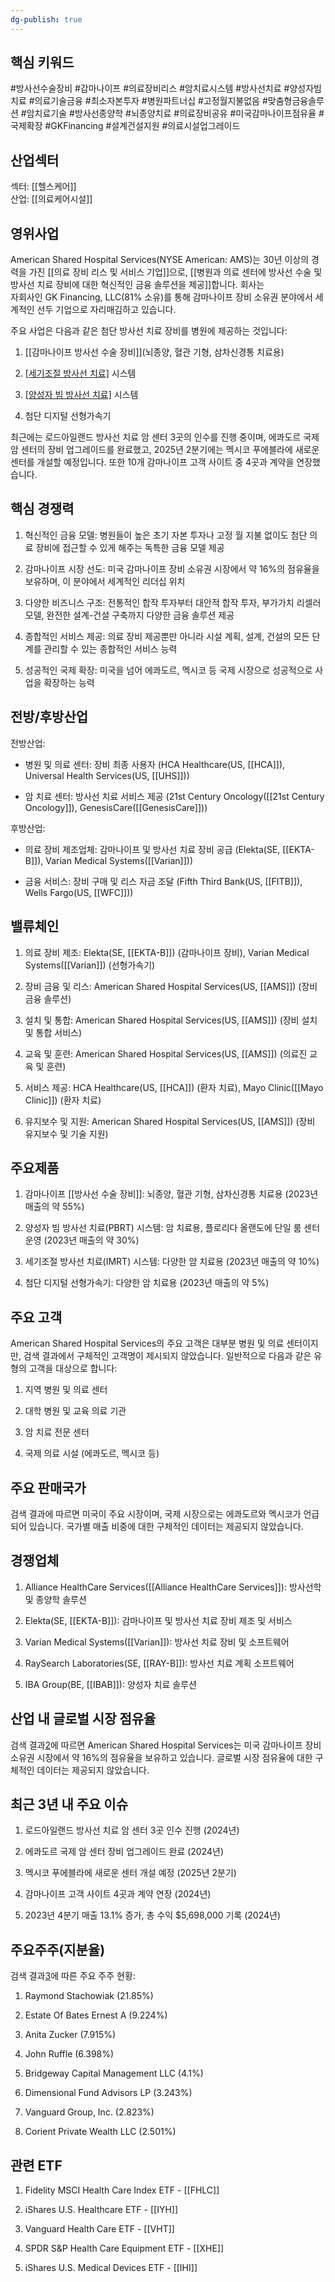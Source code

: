 ```yaml
---
dg-publish: true
---
```

## 핵심 키워드

#방사선수술장비 #감마나이프 #의료장비리스 #암치료시스템 #방사선치료 #양성자빔치료 #의료기술금융 #최소자본투자 #병원파트너십 #고정월지불없음 #맞춤형금융솔루션 #암치료기술 #방사선종양학 #뇌종양치료 #의료장비공유 #미국감마나이프점유율 #국제확장 #GKFinancing #설계건설지원 #의료시설업그레이드

## 산업섹터

섹터: [[헬스케어]]  
산업: [[의료케어시설]]

## 영위사업

American Shared Hospital Services(NYSE American: AMS)는 30년 이상의 경력을 가진 [[의료 장비 리스 및 서비스 기업]]으로, [[병원과 의료 센터에 방사선 수술 및 방사선 치료 장비에 대한 혁신적인 금융 솔루션을 제공]]합니다. 회사는  
자회사인 GK Financing, LLC(81% 소유)를 통해 감마나이프 장비 소유권 분야에서 세계적인 선두 기업으로 자리매김하고 있습니다.

주요 사업은 다음과 같은 첨단 방사선 치료 장비를 병원에 제공하는 것입니다:

1. [[감마나이프 방사선 수술 장비]](뇌종양, 혈관 기형, 삼차신경통 치료용)
    
2. [[세기조절 방사선 치료]](IMRT) 시스템
    
3. [[양성자 빔 방사선 치료]](PBRT) 시스템
    
4. 첨단 디지털 선형가속기
    

최근에는 로드아일랜드 방사선 치료 암 센터 3곳의 인수를 진행 중이며, 에콰도르 국제 암 센터의 장비 업그레이드를 완료했고, 2025년 2분기에는 멕시코 푸에블라에 새로운 센터를 개설할 예정입니다. 또한 10개 감마나이프 고객 사이트 중 4곳과 계약을 연장했습니다.

## 핵심 경쟁력

1. 혁신적인 금융 모델: 병원들이 높은 초기 자본 투자나 고정 월 지불 없이도 첨단 의료 장비에 접근할 수 있게 해주는 독특한 금융 모델 제공
    
2. 감마나이프 시장 선도: 미국 감마나이프 장비 소유권 시장에서 약 16%의 점유율을 보유하며, 이 분야에서 세계적인 리더십 위치
    
3. 다양한 비즈니스 구조: 전통적인 합작 투자부터 대안적 합작 투자, 부가가치 리셀러 모델, 완전한 설계-건설 구축까지 다양한 금융 솔루션 제공
    
4. 종합적인 서비스 제공: 의료 장비 제공뿐만 아니라 시설 계획, 설계, 건설의 모든 단계를 관리할 수 있는 종합적인 서비스 능력
    
5. 성공적인 국제 확장: 미국을 넘어 에콰도르, 멕시코 등 국제 시장으로 성공적으로 사업을 확장하는 능력
    

## 전방/후방산업

전방산업:

- 병원 및 의료 센터: 장비 최종 사용자 (HCA Healthcare(US, [[HCA]]), Universal Health Services(US, [[UHS]]))
    
- 암 치료 센터: 방사선 치료 서비스 제공 (21st Century Oncology([[21st Century Oncology]]), GenesisCare([[GenesisCare]]))
    

후방산업:

- 의료 장비 제조업체: 감마나이프 및 방사선 치료 장비 공급 (Elekta(SE, [[EKTA-B]]), Varian Medical Systems([[Varian]]))
    
- 금융 서비스: 장비 구매 및 리스 자금 조달 (Fifth Third Bank(US, [[FITB]]), Wells Fargo(US, [[WFC]]))
    

## 밸류체인

1. 의료 장비 제조: Elekta(SE, [[EKTA-B]]) (감마나이프 장비), Varian Medical Systems([[Varian]]) (선형가속기)
    
2. 장비 금융 및 리스: American Shared Hospital Services(US, [[AMS]]) (장비 금융 솔루션)
    
3. 설치 및 통합: American Shared Hospital Services(US, [[AMS]]) (장비 설치 및 통합 서비스)
    
4. 교육 및 훈련: American Shared Hospital Services(US, [[AMS]]) (의료진 교육 및 훈련)
    
5. 서비스 제공: HCA Healthcare(US, [[HCA]]) (환자 치료), Mayo Clinic([[Mayo Clinic]]) (환자 치료)
    
6. 유지보수 및 지원: American Shared Hospital Services(US, [[AMS]]) (장비 유지보수 및 기술 지원)
    

## 주요제품

1. 감마나이프 [[방사선 수술 장비]]: 뇌종양, 혈관 기형, 삼차신경통 치료용 (2023년 매출의 약 55%)
    
2. 양성자 빔 방사선 치료(PBRT) 시스템: 암 치료용, 플로리다 올랜도에 단일 룸 센터 운영 (2023년 매출의 약 30%)
    
3. 세기조절 방사선 치료(IMRT) 시스템: 다양한 암 치료용 (2023년 매출의 약 10%)
    
4. 첨단 디지털 선형가속기: 다양한 암 치료용 (2023년 매출의 약 5%)
    

## 주요 고객

American Shared Hospital Services의 주요 고객은 대부분 병원 및 의료 센터이지만, 검색 결과에서 구체적인 고객명이 제시되지 않았습니다. 일반적으로 다음과 같은 유형의 고객을 대상으로 합니다:

1. 지역 병원 및 의료 센터
    
2. 대학 병원 및 교육 의료 기관
    
3. 암 치료 전문 센터
    
4. 국제 의료 시설 (에콰도르, 멕시코 등)
    

## 주요 판매국가

검색 결과에 따르면 미국이 주요 시장이며, 국제 시장으로는 에콰도르와 멕시코가 언급되어 있습니다. 국가별 매출 비중에 대한 구체적인 데이터는 제공되지 않았습니다.

## 경쟁업체

1. Alliance HealthCare Services([[Alliance HealthCare Services]]): 방사선학 및 종양학 솔루션
    
2. Elekta(SE, [[EKTA-B]]): 감마나이프 및 방사선 치료 장비 제조 및 서비스
    
3. Varian Medical Systems([[Varian]]): 방사선 치료 장비 및 소프트웨어
    
4. RaySearch Laboratories(SE, [[RAY-B]]): 방사선 치료 계획 소프트웨어
    
5. IBA Group(BE, [[IBAB]]): 양성자 치료 솔루션
    

## 산업 내 글로벌 시장 점유율

검색 결과[2](https://www.ashs.com/investors/)에 따르면 American Shared Hospital Services는 미국 감마나이프 장비 소유권 시장에서 약 16%의 점유율을 보유하고 있습니다. 글로벌 시장 점유율에 대한 구체적인 데이터는 제공되지 않았습니다.

## 최근 3년 내 주요 이슈

1. 로드아일랜드 방사선 치료 암 센터 3곳 인수 진행 (2024년)
    
2. 에콰도르 국제 암 센터 장비 업그레이드 완료 (2024년)
    
3. 멕시코 푸에블라에 새로운 센터 개설 예정 (2025년 2분기)
    
4. 감마나이프 고객 사이트 4곳과 계약 연장 (2024년)
    
5. 2023년 4분기 매출 13.1% 증가, 총 수익 $5,698,000 기록 (2024년)
    

## 주요주주(지분율)

검색 결과[3](https://sa.marketscreener.com/quote/stock/AMERICAN-SHARED-HOSPITAL--15036/company-shareholders/)에 따른 주요 주주 현황:

1. Raymond Stachowiak (21.85%)
    
2. Estate Of Bates Ernest A (9.224%)
    
3. Anita Zucker (7.915%)
    
4. John Ruffle (6.398%)
    
5. Bridgeway Capital Management LLC (4.1%)
    
6. Dimensional Fund Advisors LP (3.243%)
    
7. Vanguard Group, Inc. (2.823%)
    
8. Corient Private Wealth LLC (2.501%)
    

## 관련 ETF

1. Fidelity MSCI Health Care Index ETF - [[FHLC]]
    
2. iShares U.S. Healthcare ETF - [[IYH]]
    
3. Vanguard Health Care ETF - [[VHT]]
    
4. SPDR S&P Health Care Equipment ETF - [[XHE]]
    
5. iShares U.S. Medical Devices ETF - [[IHI]]